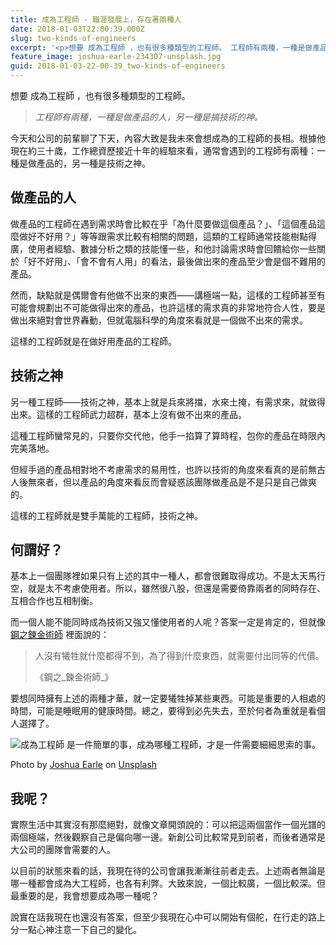 ```yaml
---
title: 成為工程師 - 職涯發展上，存在著兩種人
date: 2018-01-03T22:00:39.000Z
slug: two-kinds-of-engineers
excerpt: '<p>想要 成為工程師 ，也有很多種類型的工程師。 工程師有兩種，一種是做產品的人，另一種是搞技術的神。 今天和公司&#8230;</p> '
feature_image: joshua-earle-234307-unsplash.jpg
guid: 2018-01-03-22-00-39_two-kinds-of-engineers
---
```

想要 成為工程師 ，也有很多種類型的工程師。

> _工程師有兩種，一種是做產品的人，另一種是搞技術的神。_

今天和公司的前輩聊了下天，內容大致是我未來會想成為的工程師的長相。根據他現在約三十歲，工作總資歷接近十年的經驗來看，通常會遇到的工程師有兩種：一種是做產品的，另一種是技術之神。

做產品的人
-----

做產品的工程師在遇到需求時會比較在乎「為什麼要做這個產品？」、「這個產品這麼做好不好用？」等等跟需求比較有相關的問題，這類的工程師通常技能樹點得廣，使用者經驗、數據分析之類的技能懂一些，和他討論需求時會回饋給你一些關於「好不好用」、「會不會有人用」的看法，最後做出來的產品至少會是個不難用的產品。

然而，缺點就是偶爾會有他做不出來的東西——講極端一點，這樣的工程師甚至有可能會規劃出不可能做得出來的產品，也許這樣的需求真的非常地符合人性，要是做出來絕對會世界轟動，但就電腦科學的角度來看就是一個做不出來的需求。

這樣的工程師就是在做好用產品的工程師。

技術之神
----

另一種工程師——技術之神，基本上就是兵來將擋，水來土掩，有需求來，就做得出來。這樣的工程師武力超群，基本上沒有做不出來的產品。

這種工程師蠻常見的，只要你交代他，他手一掐算了算時程，包你的產品在時限內完美落地。

但經手過的產品相對地不考慮需求的易用性，也許以技術的角度來看真的是前無古人後無來者，但以產品的角度來看反而會疑惑該團隊做產品是不是只是自己做爽的。

這樣的工程師就是雙手萬能的工程師，技術之神。

何謂好？
----

基本上一個團隊裡如果只有上述的其中一種人，都會很難取得成功。不是太天馬行空，就是太不考慮使用者。所以，雖然很八股，但還是需要倚靠兩者的同時存在、互相合作也互相制衡。

而一個人能不能同時成為技術又強又懂使用者的人呢？答案一定是肯定的，但就像 [鋼之鍊金術師](https://zh.wikipedia.org/wiki/鋼之鍊金術師) 裡面說的：

> 人沒有犧牲就什麼都得不到，為了得到什麼東西，就需要付出同等的代價。
>
> 《鋼之_鍊金術師_》

要想同時擁有上述的兩種才華，就一定要犧牲掉某些東西。可能是重要的人相處的時間，可能是睡眠用的健康時間。總之，要得到必先失去，至於何者為重就是看個人選擇了。

![成為工程師 是一件簡單的事，成為哪種工程師，才是一件需要細細思索的事。](/images/joshua-earle-234307-unsplash.jpg)

Photo by [Joshua Earle](https://unsplash.com/photos/qNX5sxNGbHI?utm_source=unsplash&utm_medium=referral&utm_content=creditCopyText) on [Unsplash](https://unsplash.com/search/photos/balance?utm_source=unsplash&utm_medium=referral&utm_content=creditCopyText)

我呢？
---

實際生活中其實沒有那麼絕對，就像文章開頭說的：可以把這兩個當作一個光譜的兩個極端，然後觀察自己是偏向哪一邊。新創公司比較常見到前者，而後者通常是大公司的團隊會需要的人。

以目前的狀態來看的話，我現在待的公司會讓我漸漸往前者走去。上述兩者無論是哪一種都會成為大工程師，也各有利弊。大致來說，一個比較廣，一個比較深。但最重要的是，我會想要成為哪一種呢？

說實在話我現在也還沒有答案，但至少我現在心中可以開始有個舵，在行走的路上分一點心神注意一下自己的變化。
